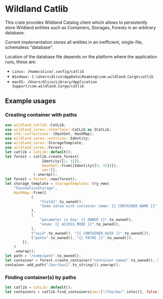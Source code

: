 # Wildland Catlib

This crate provides Wildland Catalog client which allows to persistently store Wildland entities
such as Containers, Storages, Forests in an arbitrary database.

Current implementation stores all entities in an inefficient, single-file, schemaless "database".

Location of the database file depends on the platform where the application runs, these are:

- `Linux: /home/alice/.config/catlib`
- `Windows: C:\Users\Alice\AppData\Roaming\com.wildland.Cargo\catlib`
- `macOS: /Users/Alice/Library/Application Support/com.wildland.Cargo/catlib`

## Example usages

### Creating container with paths

```rust
use wildland_catlib::CatLib;
use wildland_corex::interface::CatLib as ICatLib;
use std::collections::{HashSet, HashMap};
use wildland_corex::entities::Identity;
use wildland_corex::StorageTemplate;
use wildland_corex::Forest;
let catlib = CatLib::default();
let forest = catlib.create_forest(
                 Identity([1; 32]),
                 HashSet::from([Identity([2; 32])]),
                 vec![],
             ).unwrap();
let forest = Forest::new(forest);
let storage_template = StorageTemplate::try_new(
    "FoundationStorage",
    HashMap::from([
            (
                "field1".to_owned(),
                "Some value with container name: {{ CONTAINER_NAME }}".to_owned(),
            ),
            (
                "parameter in key: {{ OWNER }}".to_owned(),
                "enum: {{ ACCESS_MODE }}".to_owned(),
            ),
            ("uuid".to_owned(), "{{ CONTAINER_UUID }}".to_owned()),
            ("paths".to_owned(), "{{ PATHS }}".to_owned()),
        ]),
    )
    .unwrap();
let path = "/some/path".to_owned();
let container = forest.create_container("container name2".to_owned(), &storage_template, path).unwrap();
container.add_path("/bar/baz2".to_string()).unwrap();
```

### Finding container(s) by paths

```rust
let catlib = CatLib::default();
let containers = catlib.find_containers(vec!["/foo/bar".into()], false).unwrap();
```
